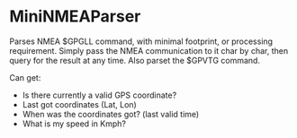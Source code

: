 # MiniNMEAParser

Parses NMEA $GPGLL command, with minimal footprint, or processing requirement.
Simply pass the NMEA communication to it char by char, then query for the result at any time.
Also parset the $GPVTG command.

Can get:
- Is there currently a valid GPS coordinate?
- Last got coordinates (Lat, Lon)
- When was the coordinates got? (last valid time)
- What is my speed in Kmph?
